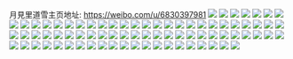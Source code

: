 月見里道雪主页地址: https://weibo.com/u/6830397981 
![](https://wx4.sinaimg.cn/mw2000/007sfExnly1h90dj4c0zmj31sc2dse81.jpg) 
![](https://wx4.sinaimg.cn/mw2000/007sfExnly1h8ypjxokzwj31r0340e82.jpg) 
![](https://wx4.sinaimg.cn/mw2000/007sfExnly1h8ypk6fiqtj31r03401l1.jpg) 
![](https://wx4.sinaimg.cn/mw2000/007sfExnly1h8wnpmnbhij32c0340npf.jpg) 
![](https://wx4.sinaimg.cn/mw2000/007sfExnly1h90fapcxzcj31sc2dsu0x.jpg) 
![](https://wx4.sinaimg.cn/mw2000/007sfExnly1h90faqfturj31sc2dskjl.jpg) 
![](https://wx4.sinaimg.cn/mw2000/007sfExnly1h90fawfz8lj31sc2dskjl.jpg) 
![](https://wx4.sinaimg.cn/mw2000/007sfExnly1h90faulow0j32c0340e83.jpg) 
![](https://wx4.sinaimg.cn/mw2000/007sfExnly1h8td9tnhbnj32c03404qr.jpg) 
![](https://wx4.sinaimg.cn/mw2000/007sfExnly1h8td9wg91aj31sc2dsnpe.jpg) 
![](https://wx4.sinaimg.cn/mw2000/007sfExnly1h8ndll7comj32c0340qv5.jpg) 
![](https://wx4.sinaimg.cn/mw2000/007sfExnly1h8ndljqexmj32c0340e82.jpg) 
![](https://wx4.sinaimg.cn/mw2000/007sfExnly1h84gldsqhkj30ud1dino4.jpg) 
![](https://wx4.sinaimg.cn/mw2000/007sfExnly1h7r77ro6xhj30wi1ycn5v.jpg) 
![](https://wx4.sinaimg.cn/mw2000/007sfExnly1h7k976iqfrj30u0140nfz.jpg) 
![](https://wx4.sinaimg.cn/mw2000/007sfExnly1h7f6ji6f1pj31sc2ds7wi.jpg) 
![](https://wx4.sinaimg.cn/mw2000/007sfExnly1h78na1av3mj32c0340nmt.jpg) 
![](https://wx4.sinaimg.cn/mw2000/007sfExnly1h78na2fgzxj32c0340kib.jpg) 
![](https://wx4.sinaimg.cn/mw2000/007sfExnly1h78na1wckmj31sc2dsk9l.jpg) 
![](https://wx4.sinaimg.cn/mw2000/007sfExnly1h75s11ij3tj31sc2ds7wh.jpg) 
![](https://wx4.sinaimg.cn/mw2000/007sfExnly1h72tnssu32j31sc2dsb29.jpg) 
![](https://wx4.sinaimg.cn/mw2000/007sfExnly1h6ysjarafij31sc2ds7wi.jpg) 
![](https://wx4.sinaimg.cn/mw2000/007sfExnly1h6uj1jxhxoj30ku0knac1.jpg) 
![](https://wx4.sinaimg.cn/mw2000/007sfExnly1h6s7983xizj31hc0u079l.jpg) 
![](https://wx4.sinaimg.cn/mw2000/007sfExnly1h6qqxszzi6j30u01hcafk.jpg) 
![](https://wx4.sinaimg.cn/mw2000/007sfExnly1h6onxzf2zqj30u01hc101.jpg) 
![](https://wx4.sinaimg.cn/mw2000/007sfExnly1h6k3wf80s3j30u01hcgmg.jpg) 
![](https://wx4.sinaimg.cn/mw2000/007sfExnly1h6byjlwshkj31hc0u0tc4.jpg) 
![](https://wx4.sinaimg.cn/mw2000/007sfExnly1h6axgqrttoj32mx2mx0vs.jpg) 
![](https://wx4.sinaimg.cn/mw2000/007sfExnly1h6axh0dxe1j32c02obhdt.jpg) 
![](https://wx4.sinaimg.cn/mw2000/007sfExnly1h6axgzl4vnj3340340k6u.jpg) 
![](https://wx4.sinaimg.cn/mw2000/007sfExnly1h69gu9hhx1j30u01hcn26.jpg) 
![](https://wx4.sinaimg.cn/mw2000/007sfExnly1h56pof6bl9j31sc2dsb29.jpg) 
![](https://wx4.sinaimg.cn/mw2000/007sfExnly1h4bkfisw19j32c03407wj.jpg) 
![](https://wx4.sinaimg.cn/mw2000/007sfExnly1h481taaa5kj32c03401kz.jpg) 
![](https://wx4.sinaimg.cn/mw2000/007sfExnly1h481tc908uj32c0340npd.jpg) 
![](https://wx4.sinaimg.cn/mw2000/007sfExnly1h46uo6bpqhj30n00ez0ta.jpg) 
![](https://wx4.sinaimg.cn/mw2000/007sfExnly1h41ymdkm9yj31401dzguy.jpg) 
![](https://wx4.sinaimg.cn/mw2000/007sfExnly1h41b2h89scj30mi0tljzc.jpg) 
![](https://wx4.sinaimg.cn/mw2000/007sfExnly1h415m00ok0j30n01dsnet.jpg) 
![](https://wx4.sinaimg.cn/mw2000/007sfExnly1h415m0u9lzj32c02c0e82.jpg) 
![](https://wx4.sinaimg.cn/mw2000/007sfExnly1h415m1x581j32c02c0qv7.jpg) 
![](https://wx4.sinaimg.cn/mw2000/007sfExnly1h415lyyhcrj30tu1h34as.jpg) 
![](https://wx4.sinaimg.cn/mw2000/007sfExnly1h415m2d9xpj30t20mh7ai.jpg) 
![](https://wx4.sinaimg.cn/mw2000/007sfExnly1h413dfs43ij32c03407wi.jpg) 
![](https://wx4.sinaimg.cn/mw2000/007sfExnly1h3p7wp4aa2j32c0340e85.jpg) 
![](https://wx4.sinaimg.cn/mw2000/007sfExnly1h3p7wmg3nsj32c0340nph.jpg) 
![](https://wx4.sinaimg.cn/mw2000/007sfExnly1h3p7wql364j31r0340e82.jpg) 
![](https://wx4.sinaimg.cn/mw2000/007sfExnly1h3p7wso2bnj31r0340npg.jpg) 
![](https://wx4.sinaimg.cn/mw2000/007sfExnly1h3p7wtymgcj31r03407wi.jpg) 
![](https://wx4.sinaimg.cn/mw2000/007sfExnly1h3p7wvvdf0j31r03407wl.jpg) 
![](https://wx4.sinaimg.cn/mw2000/007sfExnly1h3mvq3tugij33402c0npe.jpg) 
![](https://wx4.sinaimg.cn/mw2000/007sfExnly1h3mvq5i8oyj33402c0b2c.jpg) 
![](https://wx4.sinaimg.cn/mw2000/007sfExnly1h3mvq7trkaj33402c0hdw.jpg) 
![](https://wx4.sinaimg.cn/mw2000/007sfExnly1h3ltj2j8wxj31sc2ds1kz.jpg) 
![](https://wx4.sinaimg.cn/mw2000/007sfExnly1h3ga06lcstj328a2z2npg.jpg) 
![](https://wx4.sinaimg.cn/mw2000/007sfExnly1h37qcty3p5j32c0340e82.jpg) 
![](https://wx4.sinaimg.cn/mw2000/007sfExnly1h36ezy9hthj32c03404qp.jpg) 
![](https://wx4.sinaimg.cn/mw2000/007sfExnly1h36f00yckej32c02c0npd.jpg) 
![](https://wx4.sinaimg.cn/mw2000/007sfExnly1h36f03chzyj32c02c0hdt.jpg) 
![](https://wx4.sinaimg.cn/mw2000/007sfExnly1h36f06u473j32c03407wi.jpg) 
![](https://wx4.sinaimg.cn/mw2000/007sfExnly1h36f095unsj30tu0tutkk.jpg) 
![](https://wx4.sinaimg.cn/mw2000/007sfExnly1h36f0m24txj32c02c0npd.jpg) 
![](https://wx4.sinaimg.cn/mw2000/007sfExnly1h2veesuam1j31sc2dskjl.jpg) 
![](https://wx4.sinaimg.cn/mw2000/007sfExnly1h2vees8roej316o1kwaur.jpg) 
![](https://wx4.sinaimg.cn/mw2000/007sfExnly1h2qric36jfj32c0340hdw.jpg) 
![](https://wx4.sinaimg.cn/mw2000/007sfExnly1h2mapz671jj32c02c0x6p.jpg) 
![](https://wx4.sinaimg.cn/mw2000/007sfExnly1h2maq05am7j32c02c0hdt.jpg) 
![](https://wx4.sinaimg.cn/mw2000/007sfExnly1h2maq10j1cj32c02c0e81.jpg) 
![](https://wx4.sinaimg.cn/mw2000/007sfExnly1h29fkfrzafj32c0340x6q.jpg) 
![](https://wx4.sinaimg.cn/mw2000/007sfExnly1h221arkjlgj31sc1scnpd.jpg) 
![](https://wx4.sinaimg.cn/mw2000/007sfExnly1h21210qsf6j32c0340x6r.jpg) 
![](https://wx4.sinaimg.cn/mw2000/007sfExnly1h20qiqwqyqj32c0340npf.jpg) 
![](https://wx4.sinaimg.cn/mw2000/007sfExnly1h1cu257wpjj31mv1e0kbx.jpg) 
![](https://wx4.sinaimg.cn/mw2000/007sfExnly1h16uyyek5pj31jk12cgqw.jpg) 
![](https://wx4.sinaimg.cn/mw2000/007sfExnly1h04woh9ow0j31401e0thp.jpg) 
![](https://wx4.sinaimg.cn/mw2000/007sfExnly1h04wohwww2j31401e0b29.jpg) 
![](https://wx4.sinaimg.cn/mw2000/007sfExnly1h04woieo9oj31401dv47w.jpg) 
